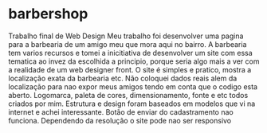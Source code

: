 # barbershop
Trabalho final de Web Design
Meu trabalho foi desenvolver uma pagina para a barbearia de um amigo meu que mora aqui no bairro. A barbearia tem varios recursos e tomei a inicitiativa de desenvolver um site com essa tematica ao invez da escolhida a principio, porque seria algo mais a ver com a realidade de um web designer front.
O site é simples e pratico, mostra a localização exata da barbearia etc.
Não coloquei dados reais alem da localização para nao expor meus amigos tendo em conta que o codigo esta aberto.
Logomarca, paleta de cores, dimensionamento, fonte e etc todos criados por mim.
Estrutura e design foram baseados em modelos que vi na internet e achei interessante.
Botão de enviar do cadastramento nao funciona.
Dependendo da resolução o site pode nao ser responsivo
